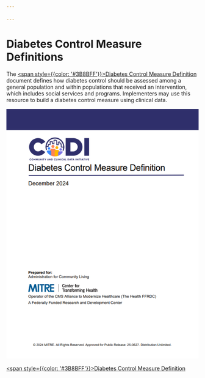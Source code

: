 ```yaml
---

---
```


# Diabetes Control Measure Definitions

The [<span style={{color: '#3B8BFF'}}>Diabetes Control Measure Definition</span>](../../../../codi-resources/CODI_Diabetes_Control_Measure_Definition.pdf) document defines how diabetes control should be assessed among a general population and within populations that received an intervention, which includes social services and programs. Implementers may use this resource to build a diabetes control measure using clinical data.  

<div style={{width: '250px'}}>
<div style={{border: "2px solid"}}>

[![](../../../static/img/diabetes-control-measure-def.png)](../../../../codi-resources/CODI_Diabetes_Control_Measure_Definition.pdf) 
</div>

[<span style={{color: '#3B8BFF'}}>Diabetes Control Measure Definition</span>](../../../../codi-resources/CODI_Diabetes_Control_Measure_Definition.pdf)
</div>